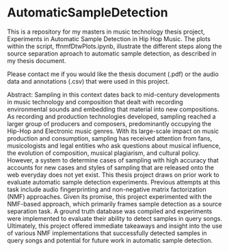 # AutomaticSampleDetection
This is a repository for my masters in music technology thesis project, Experiments in Automatic Sample Detection in Hip Hop Music. The plots within the script, ffnmfDtwPlots.ipynb, illustrate the different steps along the source separation aproach to automatic sample detection, as described in my thesis document.

Please contact me if you would like the thesis document (.pdf) or the audio data and annotations (.csv) that were used in this project.


Abstract:
Sampling in this context dates back to mid-century developments in music technology and composition that dealt with recording environmental sounds and embedding that material into new compositions. As recording and production technologies developed, sampling reached a larger group of producers and composers, predominantly occupying the Hip-Hop and Electronic music genres. With its large-scale impact on music production and consumption, sampling has received attention from fans, musicologists and legal entities who ask questions about musical influence, the evolution of composition, musical plagiarism, and cultural policy. However, a system to determine cases of sampling with high accuracy that accounts for new cases and styles of sampling that are released onto the web everyday does not yet exist. This thesis project draws on prior work to evaluate automatic sample detection experiments. Previous attempts at this task include audio fingerprinting and non-negative matrix factorization (NMF) approaches. Given its promise, this project experimented with the NMF-based approach, which primarily frames sample detection as a source separation task. A ground truth database was compiled and experiments were implemented to evaluate their ability to detect samples in query songs. Ultimately, this project offered immediate takeaways and insight into the use of various NMF implementations that successfully detected samples in query songs and potential for future work in automatic sample detection.
